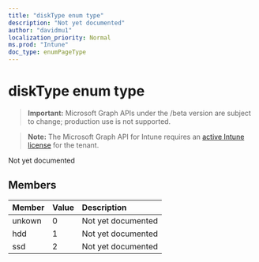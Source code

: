 ```yaml
---
title: "diskType enum type"
description: "Not yet documented"
author: "davidmu1"
localization_priority: Normal
ms.prod: "Intune"
doc_type: enumPageType
---
```


# diskType enum type

> **Important:** Microsoft Graph APIs under the /beta version are subject to change; production use is not supported.

> **Note:** The Microsoft Graph API for Intune requires an [active Intune license](https://go.microsoft.com/fwlink/?linkid=839381) for the tenant.

Not yet documented

## Members
|Member|Value|Description|
|:---|:---|:---|
|unkown|0|Not yet documented|
|hdd|1|Not yet documented|
|ssd|2|Not yet documented|



